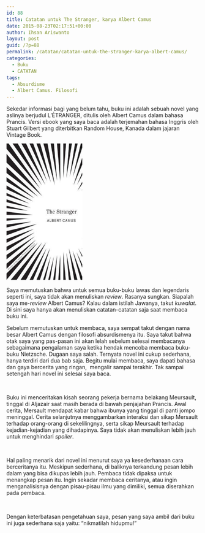 ```yaml
---
id: 88
title: Catatan untuk The Stranger, karya Albert Camus
date: 2015-08-23T02:17:51+00:00
author: Ihsan Ariswanto
layout: post
guid: /?p=88
permalink: /catatan/catatan-untuk-the-stranger-karya-albert-camus/
categories:
  - Buku
  - CATATAN
tags:
  - Absurdisme
  - Albert Camus. Filosofi
---
```

<p style="margin-bottom: 0in;">
  <span class="Apple-style-span" style="line-height: 14px;">Sekedar informasi bagi yang belum tahu, buku ini adalah sebuah novel yang aslinya berjudul L’ÉTRANGER, ditulis oleh Albert Camus dalam bahasa Prancis. Versi ebook yang saya baca adalah terjemahan bahasa Inggris oleh Stuart Gilbert yang diterbitkan Random House, Kanada dalam jajaran Vintage Book.</span>
</p>

<p style="margin-bottom: 0in;">
  <span class="Apple-style-span" style="line-height: 14px;"><img class="aligncenter" title="Sampul Buku The Stranger" src="/wp-content/uploads/2015/08/cover.png" alt="Sampul Buku The Stranger" width="199" height="357" /></span>
</p>

<p style="margin-bottom: 0in;">
  <span class="Apple-style-span" style="line-height: 14px;">Saya memutuskan bahwa untuk semua buku-buku lawas dan legendaris seperti ini, saya tidak akan menuliskan <i>review</i>. Rasanya sungkan. Siapalah saya me-<i>review</i> Albert Camus? Kalau dalam istilah Jawanya, takut <i>kuwalat</i>. Di sini saya hanya akan menuliskan catatan-catatan saja saat membaca buku ini.<br /> </span><!--more-->
</p>

<p style="margin-bottom: 0in;">
  <span class="Apple-style-span" style="line-height: 14px;">Sebelum memutuskan untuk membaca, saya sempat takut dengan nama besar Albert Camus dengan filosofi absurdismenya itu. Saya takut bahwa otak saya yang pas-pasan ini akan lelah sebelum selesai membacanya sebagaimana pengalaman saya ketika hendak mencoba membaca buku-buku Nietzsche. Dugaan saya salah. Ternyata novel ini cukup sederhana, hanya terdiri dari dua bab saja. Begitu mulai membaca, saya dapati bahasa dan gaya bercerita yang ringan,  mengalir sampai terakhir. Tak sampai setengah hari novel ini selesai saya baca.</span>
</p>

<p style="margin-bottom: 0in;">
  <span class="Apple-style-span" style="line-height: 14px;"> </span>
</p>

<p style="margin-bottom: 0in;">
  <span class="Apple-style-span" style="line-height: 14px;">Buku ini menceritakan kisah seorang pekerja bernama belakang Meursault, tinggal di Aljazair saat masih berada di bawah penjajahan Prancis. Awal cerita, Mersault mendapat kabar bahwa ibunya yang tinggal di panti jompo meninggal. Cerita selanjutnya menggambarkan interaksi dan sikap Mersault terhadap orang-orang di sekelilingnya, serta sikap Meursault terhadap kejadian-kejadian yang dihadapinya. Saya tidak akan menuliskan lebih jauh untuk menghindari <i>spoiler</i>.</span>
</p>

<p style="margin-bottom: 0in;">
  <span class="Apple-style-span" style="line-height: 14px;"> </span>
</p>

<p style="margin-bottom: 0in;">
  <span class="Apple-style-span" style="line-height: 14px;">Hal paling menarik dari novel ini menurut saya ya kesederhanaan cara berceritanya itu. Meskipun sederhana, di baliknya terkandung pesan lebih dalam yang bisa dikupas lebih jauh. Pembaca tidak dipaksa untuk menangkap pesan itu. Ingin sekadar membaca ceritanya, atau ingin menganalisisnya dengan pisau-pisau ilmu yang dimiliki, semua diserahkan pada pembaca.</span>
</p>

<p style="margin-bottom: 0in;">
  <span class="Apple-style-span" style="line-height: 14px;"> </span>
</p>

<p style="margin-bottom: 0in;">
  <span class="Apple-style-span" style="line-height: 14px;">Dengan keterbatasan pengetahuan saya, pesan yang saya ambil dari buku ini juga sederhana saja yaitu: “nikmatilah hidupmu!”</span>
</p>

&nbsp;